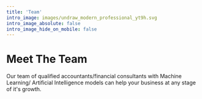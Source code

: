 ```yaml
---
title: 'Team'
intro_image: images/undraw_modern_professional_yt9h.svg
intro_image_absolute: false
intro_image_hide_on_mobile: false
---
```


# Meet The Team

Our team of qualified accountants/financial consultants with Machine Learning/ Artificial Intelligence models can help your business at any stage of it's growth.
